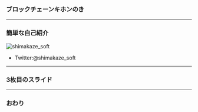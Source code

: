 ### ブロックチェーンキホンのき

---


### 簡単な自己紹介

![shimakaze_soft](https://pbs.twimg.com/profile_images/909066968413511680/C3yzWTzO_400x400.jpg)
- Twitter:@shimakaze_soft



---


### 3枚目のスライド


---


### おわり
